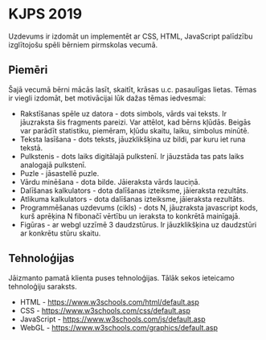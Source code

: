 # KJPS 2019

Uzdevums ir izdomāt un implementēt ar CSS, HTML, JavaScript palīdzību izglītojošu spēli bērniem pirmskolas vecumā.

## Piemēri

Šajā vecumā bērni mācās lasīt, skaitīt, krāsas u.c. pasaulīgas lietas. Tēmas ir viegli izdomāt, bet motivācijai lūk dažas tēmas iedvesmai:

* Rakstīšanas spēle uz datora - dots simbols, vārds vai teksts. Ir jāuzraksta šis fragments pareizi. Var attēlot, kad bērns kļūdās. Beigās var parādīt statistiku, piemēram, kļūdu skaitu, laiku, simbolus minūtē.
* Teksta lasīšana - dots teksts, jāuzklikšķina uz bildi, par kuru iet runa tekstā.
* Pulkstenis - dots laiks digitālajā pulkstenī. Ir jāuzstāda tas pats laiks analogajā pulkstenī.
* Puzle - jāsastellē puzle.
* Vārdu minēšana - dota bilde. Jāieraksta vārds lauciņā.
* Dalīšanas kalkulators - dota dalīšanas izteiksme, jāieraksta rezultāts.
* Atlikuma kalkulators - dota dalīšanas izteiksme, jāieraksta rezultāts.
* Programmēšanas uzdevums (cikls) - dots N, jāuzraksta javascript kods, kurš aprēķina N fibonačī vērtību un ieraksta to konkrētā mainīgajā.
* Figūras - ar webgl uzzīmē 3 daudzstūrus. Ir jāuzklikšķina uz daudzstūri ar konkrētu stūru skaitu.

## Tehnoloģijas

Jāizmanto pamatā klienta puses tehnoloģijas. Tālāk sekos ieteicamo tehnoloģiju saraksts.

* HTML - https://www.w3schools.com/html/default.asp
* CSS - https://www.w3schools.com/css/default.asp
* JavaScript - https://www.w3schools.com/js/default.asp
* WebGL - https://www.w3schools.com/graphics/default.asp
